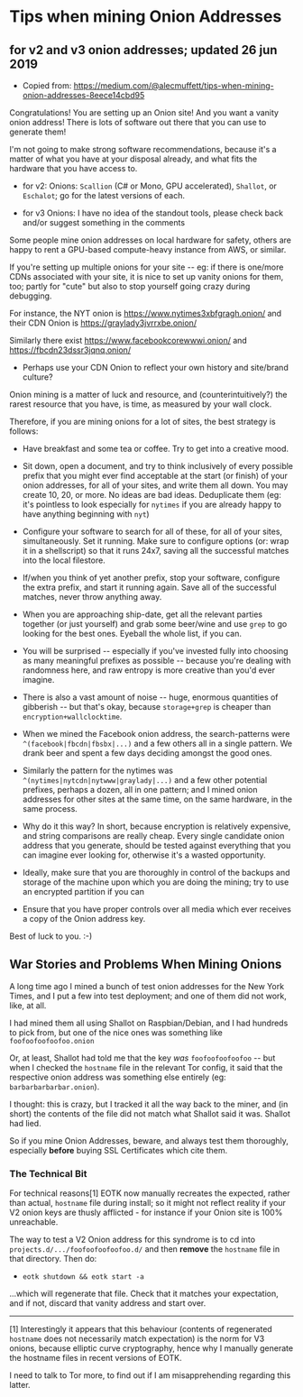 # Tips when mining Onion Addresses

## for v2 and v3 onion addresses; updated 26 jun 2019

* Copied from:
  https://medium.com/@alecmuffett/tips-when-mining-onion-addresses-8eece14cbd95

Congratulations! You are setting up an Onion site! And you want a
vanity onion address! There is lots of software out there that you can
use to generate them!

I'm not going to make strong software recommendations, because it's a
matter of what you have at your disposal already, and what fits the
hardware that you have access to.

* for v2: Onions: `Scallion` (C# or Mono, GPU accelerated), `Shallot`,
  or `Eschalot`; go for the latest versions of each.

* for v3 Onions: I have no idea of the standout tools, please check
  back and/or suggest something in the comments

Some people mine onion addresses on local hardware for safety, others
are happy to rent a GPU-based compute-heavy instance from AWS, or
similar.

If you're setting up multiple onions for your site -- eg: if there is
one/more CDNs associated with your site, it is nice to set up vanity
onions for them, too; partly for "cute" but also to stop yourself
going crazy during debugging.

For instance, the NYT onion is https://www.nytimes3xbfgragh.onion/ and
their CDN Onion is https://graylady3jvrrxbe.onion/

Similarly there exist https://www.facebookcorewwwi.onion/ and
https://fbcdn23dssr3jqnq.onion/

* Perhaps use your CDN Onion to reflect your own history and
site/brand culture?

Onion mining is a matter of luck and resource, and
(counterintuitively?)  the rarest resource that you have, is time, as
measured by your wall clock.

Therefore, if you are mining onions for a lot of sites, the best
strategy is follows:

* Have breakfast and some tea or coffee. Try to get into a creative
  mood.

* Sit down, open a document, and try to think inclusively of every
  possible prefix that you might ever find acceptable at the start (or
  finish) of your onion addresses, for all of your sites, and write
  them all down. You may create 10, 20, or more. No ideas are bad
  ideas. Deduplicate them (eg: it's pointless to look especially for
  `nytimes` if you are already happy to have anything beginning with
  `nyt`)

* Configure your software to search for all of these, for all of your
  sites, simultaneously. Set it running. Make sure to configure
  options (or: wrap it in a shellscript) so that it runs 24x7, saving
  all the successful matches into the local filestore.

* If/when you think of yet another prefix, stop your software,
  configure the extra prefix, and start it running again. Save all of
  the successful matches, never throw anything away.

* When you are approaching ship-date, get all the relevant parties
  together (or just yourself) and grab some beer/wine and use `grep`
  to go looking for the best ones. Eyeball the whole list, if you can.

* You will be surprised -- especially if you've invested fully into
  choosing as many meaningful prefixes as possible -- because you're
  dealing with randomness here, and raw entropy is more creative than
  you'd ever imagine.

* There is also a vast amount of noise -- huge, enormous quantities
  of gibberish -- but that's okay, because `storage+grep` is cheaper
  than `encryption+wallclocktime`.

* When we mined the Facebook onion address, the search-patterns were
  `^(facebook|fbcdn|fbsbx|...)` and a few others all in a single
  pattern.  We drank beer and spent a few days deciding amongst the
  good ones.

* Similarly the pattern for the nytimes was
  `^(nytimes|nytcdn|nytwww|graylady|...)` and a few other potential
  prefixes, perhaps a dozen, all in one pattern; and I mined onion
  addresses for other sites at the same time, on the same hardware, in
  the same process.

* Why do it this way? In short, because encryption is relatively
  expensive, and string comparisons are really cheap. Every single
  candidate onion address that you generate, should be tested against
  everything that you can imagine ever looking for, otherwise it's a
  wasted opportunity.

* Ideally, make sure that you are thoroughly in control of the backups
  and storage of the machine upon which you are doing the mining; try
  to use an encrypted partition if you can

* Ensure that you have proper controls over all media which ever
  receives a copy of the Onion address key.

Best of luck to you. :-)

## War Stories and Problems When Mining Onions

A long time ago I mined a bunch of test onion addresses for the New
York Times, and I put a few into test deployment; and one of them did
not work, like, at all.

I had mined them all using Shallot on Raspbian/Debian, and I had
hundreds to pick from, but one of the nice ones was something like
`foofoofoofoofoo.onion`

Or, at least, Shallot had told me that the key *was* `foofoofoofoofoo`
-- but when I checked the `hostname` file in the relevant Tor config,
it said that the respective onion address was something else entirely
(eg: `barbarbarbarbar.onion`).

I thought: this is crazy, but I tracked it all the way back to the
miner, and (in short) the contents of the file did not match what
Shallot said it was.  Shallot had lied.

So if you mine Onion Addresses, beware, and always test them
thoroughly, especially **before** buying SSL Certificates which cite
them.

### The Technical Bit

For technical reasons[1] EOTK now manually recreates the expected,
rather than actual, `hostname` file during install; so it might not
reflect reality if your V2 onion keys are thusly afflicted - for
instance if your Onion site is 100% unreachable.

The way to test a V2 Onion address for this syndrome is to cd into
`projects.d/.../foofoofoofoofoo.d/` and then **remove** the `hostname`
file in that directory.  Then do:

* `eotk shutdown && eotk start -a`

...which will regenerate that file.  Check that it matches your
expectation, and if not, discard that vanity address and start over.

----

[1] Interestingly it appears that this behaviour (contents of
regenerated `hostname` does not necessarily match expectation) is the
norm for V3 onions, because elliptic curve cryptography, hence why I
manually generate the hostname files in recent versions of EOTK.

I need to talk to Tor more, to find out if I am misapprehending
regarding this latter.
